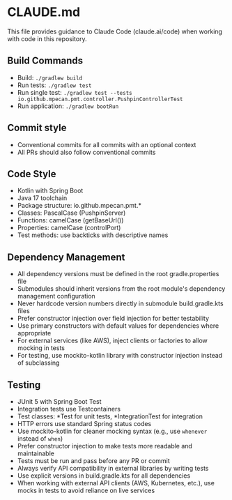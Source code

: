 # CLAUDE.md

This file provides guidance to Claude Code (claude.ai/code) when working with code in this repository.

## Build Commands
- Build: `./gradlew build`
- Run tests: `./gradlew test`
- Run single test: `./gradlew test --tests io.github.mpecan.pmt.controller.PushpinControllerTest`
- Run application: `./gradlew bootRun`

## Commit style
- Conventional commits for all commits with an optional context
- All PRs should also follow conventional commits

## Code Style
- Kotlin with Spring Boot
- Java 17 toolchain
- Package structure: io.github.mpecan.pmt.*
- Classes: PascalCase (PushpinServer)
- Functions: camelCase (getBaseUrl())
- Properties: camelCase (controlPort)
- Test methods: use backticks with descriptive names

## Dependency Management
- All dependency versions must be defined in the root gradle.properties file
- Submodules should inherit versions from the root module's dependency management configuration
- Never hardcode version numbers directly in submodule build.gradle.kts files
- Prefer constructor injection over field injection for better testability
- Use primary constructors with default values for dependencies where appropriate
- For external services (like AWS), inject clients or factories to allow mocking in tests
- For testing, use mockito-kotlin library with constructor injection instead of subclassing

## Testing
- JUnit 5 with Spring Boot Test
- Integration tests use Testcontainers
- Test classes: *Test for unit tests, *IntegrationTest for integration
- HTTP errors use standard Spring status codes
- Use mockito-kotlin for cleaner mocking syntax (e.g., use `whenever` instead of `when`)
- Prefer constructor injection to make tests more readable and maintainable
- Tests must be run and pass before any PR or commit
- Always verify API compatibility in external libraries by writing tests
- Use explicit versions in build.gradle.kts for all dependencies
- When working with external API clients (AWS, Kubernetes, etc.), use mocks in tests to avoid reliance on live services

